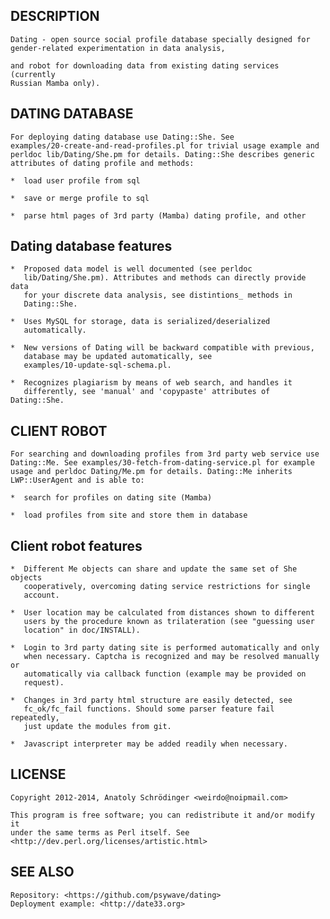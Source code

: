 
DESCRIPTION
-----------

    Dating - open source social profile database specially designed for
    gender-related experimentation in data analysis,

    and robot for downloading data from existing dating services (currently
    Russian Mamba only).

DATING DATABASE
---------------

    For deploying dating database use Dating::She. See
    examples/20-create-and-read-profiles.pl for trivial usage example and
    perldoc lib/Dating/She.pm for details. Dating::She describes generic
    attributes of dating profile and methods:

    *  load user profile from sql

    *  save or merge profile to sql

    *  parse html pages of 3rd party (Mamba) dating profile, and other

Dating database features
------------------------

    *  Proposed data model is well documented (see perldoc
       lib/Dating/She.pm). Attributes and methods can directly provide data
       for your discrete data analysis, see distintions_ methods in
       Dating::She.

    *  Uses MySQL for storage, data is serialized/deserialized
       automatically.

    *  New versions of Dating will be backward compatible with previous,
       database may be updated automatically, see
       examples/10-update-sql-schema.pl.

    *  Recognizes plagiarism by means of web search, and handles it
       differently, see 'manual' and 'copypaste' attributes of Dating::She.

CLIENT ROBOT
------------

    For searching and downloading profiles from 3rd party web service use
    Dating::Me. See examples/30-fetch-from-dating-service.pl for example
    usage and perldoc Dating/Me.pm for details. Dating::Me inherits
    LWP::UserAgent and is able to:

    *  search for profiles on dating site (Mamba)

    *  load profiles from site and store them in database

Client robot features
---------------------

    *  Different Me objects can share and update the same set of She objects
       cooperatively, overcoming dating service restrictions for single
       account.

    *  User location may be calculated from distances shown to different
       users by the procedure known as trilateration (see "guessing user
       location" in doc/INSTALL).

    *  Login to 3rd party dating site is performed automatically and only
       when necessary. Captcha is recognized and may be resolved manually or
       automatically via callback function (example may be provided on
       request).

    *  Changes in 3rd party html structure are easily detected, see
       fc_ok/fc_fail functions. Should some parser feature fail repeatedly,
       just update the modules from git.

    *  Javascript interpreter may be added readily when necessary.

LICENSE
-------

    Copyright 2012-2014, Anatoly Schrödinger <weirdo@noipmail.com>

    This program is free software; you can redistribute it and/or modify it
    under the same terms as Perl itself. See
    <http://dev.perl.org/licenses/artistic.html>

SEE ALSO
--------

    Repository: <https://github.com/psywave/dating>
    Deployment example: <http://date33.org>

